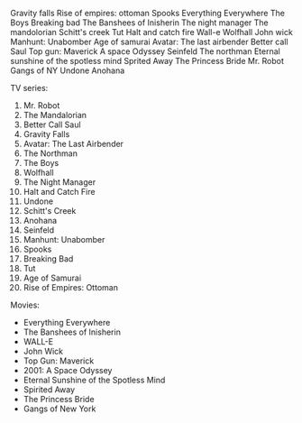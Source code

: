 Gravity falls
Rise of empires: ottoman
Spooks
Everything Everywhere
The Boys
Breaking bad
The Banshees of Inisherin
The night manager
The mandolorian
Schitt's creek
Tut
Halt and catch fire
Wall-e
Wolfhall
John wick
Manhunt: Unabomber 
Age of samurai
Avatar: The last airbender
Better call Saul
Top gun: Maverick 
A space Odyssey
Seinfeld 
The northman
Eternal sunshine of the spotless mind
Sprited Away
The Princess Bride
Mr. Robot
Gangs of NY
Undone
Anohana

TV series:

1. Mr. Robot
3. The Mandalorian
4. Better Call Saul
5. Gravity Falls
6. Avatar: The Last Airbender
7. The Northman
8. The Boys
9. Wolfhall
10. The Night Manager
11. Halt and Catch Fire
12. Undone
13. Schitt's Creek
14. Anohana
15. Seinfeld
16.  Manhunt: Unabomber
17.  Spooks
18. Breaking Bad
19.  Tut
20.  Age of Samurai
21.  Rise of Empires: Ottoman

Movies:

-   Everything Everywhere
-   The Banshees of Inisherin
-   WALL-E
-   John Wick
-   Top Gun: Maverick
-   2001: A Space Odyssey
-   Eternal Sunshine of the Spotless Mind
-   Spirited Away
-   The Princess Bride
-   Gangs of New York